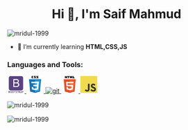 <h1 align="center">Hi 👋, I'm Saif Mahmud</h1>
<p align="left"> <img src="https://komarev.com/ghpvc/?username=mridul-1999&label=Profile%20views&color=0e75b6&style=flat" alt="mridul-1999" /> </p>

- 🌱 I’m currently learning **HTML,CSS,JS**


<h3 align="left">Languages and Tools:</h3>
<p align="left"> <a href="https://getbootstrap.com" target="_blank"> <img src="https://raw.githubusercontent.com/devicons/devicon/master/icons/bootstrap/bootstrap-plain-wordmark.svg" alt="bootstrap" width="40" height="40"/> </a> <a href="https://www.w3schools.com/css/" target="_blank"> <img src="https://raw.githubusercontent.com/devicons/devicon/master/icons/css3/css3-original-wordmark.svg" alt="css3" width="40" height="40"/> </a> <a href="https://git-scm.com/" target="_blank"> <img src="https://www.vectorlogo.zone/logos/git-scm/git-scm-icon.svg" alt="git" width="40" height="40"/> </a> <a href="https://www.w3.org/html/" target="_blank"> <img src="https://raw.githubusercontent.com/devicons/devicon/master/icons/html5/html5-original-wordmark.svg" alt="html5" width="40" height="40"/> </a> <a href="https://developer.mozilla.org/en-US/docs/Web/JavaScript" target="_blank"> <img src="https://raw.githubusercontent.com/devicons/devicon/master/icons/javascript/javascript-original.svg" alt="javascript" width="40" height="40"/> </a> </p>

<p><img align="center" src="https://github-readme-stats.vercel.app/api/top-langs?username=mridul-1999&show_icons=true&locale=en&layout=compact" alt="mridul-1999" /></p>

<p><img align="center" src="https://github-readme-streak-stats.herokuapp.com/?user=mridul-1999&" alt="mridul-1999" /></p>
